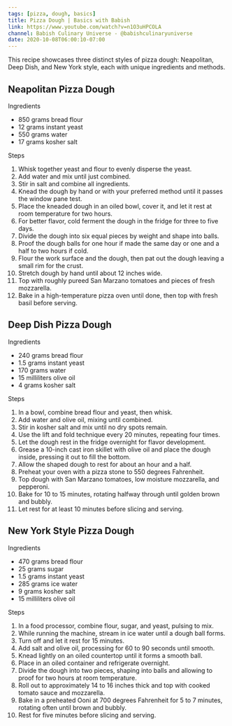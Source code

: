 ```yaml
---
tags: [pizza, dough, basics]
title: Pizza Dough | Basics with Babish
link: https://www.youtube.com/watch?v=n1O3uHPCOLA
channel: Babish Culinary Universe - @babishculinaryuniverse
date: 2020-10-08T06:00:10-07:00
---
```

This recipe showcases three distinct styles of pizza dough: Neapolitan, Deep Dish, and New York style, each with unique ingredients and methods.
## Neapolitan Pizza Dough

Ingredients
- 850 grams bread flour
- 12 grams instant yeast
- 550 grams water
- 17 grams kosher salt

Steps
1. Whisk together yeast and flour to evenly disperse the yeast.
2. Add water and mix until just combined.
3. Stir in salt and combine all ingredients.
4. Knead the dough by hand or with your preferred method until it passes the window pane test.
5. Place the kneaded dough in an oiled bowl, cover it, and let it rest at room temperature for two hours.
6. For better flavor, cold ferment the dough in the fridge for three to five days.
7. Divide the dough into six equal pieces by weight and shape into balls.
8. Proof the dough balls for one hour if made the same day or one and a half to two hours if cold.
9. Flour the work surface and the dough, then pat out the dough leaving a small rim for the crust.
10. Stretch dough by hand until about 12 inches wide.
11. Top with roughly pureed San Marzano tomatoes and pieces of fresh mozzarella.
12. Bake in a high-temperature pizza oven until done, then top with fresh basil before serving.

## Deep Dish Pizza Dough

Ingredients
- 240 grams bread flour
- 1.5 grams instant yeast
- 170 grams water
- 15 milliliters olive oil
- 4 grams kosher salt

Steps
1. In a bowl, combine bread flour and yeast, then whisk.
2. Add water and olive oil, mixing until combined.
3. Stir in kosher salt and mix until no dry spots remain.
4. Use the lift and fold technique every 20 minutes, repeating four times.
5. Let the dough rest in the fridge overnight for flavor development.
6. Grease a 10-inch cast iron skillet with olive oil and place the dough inside, pressing it out to fill the bottom.
7. Allow the shaped dough to rest for about an hour and a half.
8. Preheat your oven with a pizza stone to 550 degrees Fahrenheit.
9. Top dough with San Marzano tomatoes, low moisture mozzarella, and pepperoni.
10. Bake for 10 to 15 minutes, rotating halfway through until golden brown and bubbly.
11. Let rest for at least 10 minutes before slicing and serving.

## New York Style Pizza Dough

Ingredients
- 470 grams bread flour
- 25 grams sugar
- 1.5 grams instant yeast
- 285 grams ice water
- 9 grams kosher salt
- 15 milliliters olive oil

Steps
1. In a food processor, combine flour, sugar, and yeast, pulsing to mix.
2. While running the machine, stream in ice water until a dough ball forms.
3. Turn off and let it rest for 15 minutes.
4. Add salt and olive oil, processing for 60 to 90 seconds until smooth.
5. Knead lightly on an oiled countertop until it forms a smooth ball.
6. Place in an oiled container and refrigerate overnight.
7. Divide the dough into two pieces, shaping into balls and allowing to proof for two hours at room temperature.
8. Roll out to approximately 14 to 16 inches thick and top with cooked tomato sauce and mozzarella.
9. Bake in a preheated Ooni at 700 degrees Fahrenheit for 5 to 7 minutes, rotating often until brown and bubbly.
10. Rest for five minutes before slicing and serving.